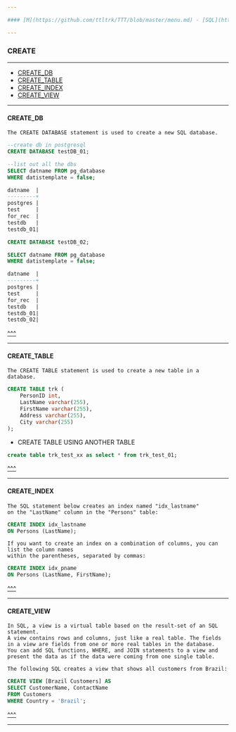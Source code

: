 ```yaml
---

#### [M](https://github.com/ttltrk/TTT/blob/master/menu.md) - [SQL](https://github.com/ttltrk/TTT/blob/master/SQL/SQL.md)

---
```


### CREATE

---

* [CREATE_DB](#CREATE_DB)
* [CREATE_TABLE](#CREATE_TABLE)
* [CREATE_INDEX](#CREATE_INDEX)
* [CREATE_VIEW](#CREATE_VIEW)

---

#### CREATE_DB

```
The CREATE DATABASE statement is used to create a new SQL database.
```

```sql
--create db in postgresql
CREATE DATABASE testDB_01;

--list out all the dbs
SELECT datname FROM pg_database
WHERE datistemplate = false;

datname  |
---------+
postgres |
test     |
for_rec  |
testdb   |
testdb_01|

CREATE DATABASE testDB_02;

SELECT datname FROM pg_database
WHERE datistemplate = false;

datname  |
---------+
postgres |
test     |
for_rec  |
testdb   |
testdb_01|
testdb_02|
```

[^^^](#CREATE)

---

#### CREATE_TABLE

```
The CREATE TABLE statement is used to create a new table in a database.
```

```sql
CREATE TABLE trk (
    PersonID int,
    LastName varchar(255),
    FirstName varchar(255),
    Address varchar(255),
    City varchar(255)
);
```

- CREATE TABLE USING ANOTHER TABLE

```sql
create table trk_test_xx as select * from trk_test_01; 
```

[^^^](#CREATE)

---

#### CREATE_INDEX

```
The SQL statement below creates an index named "idx_lastname"
on the "LastName" column in the "Persons" table:
```

```sql
CREATE INDEX idx_lastname
ON Persons (LastName);
```

```
If you want to create an index on a combination of columns, you can list the column names
within the parentheses, separated by commas:
```

```sql
CREATE INDEX idx_pname
ON Persons (LastName, FirstName);
```

[^^^](#CREATE)

---

#### CREATE_VIEW

```
In SQL, a view is a virtual table based on the result-set of an SQL statement.
A view contains rows and columns, just like a real table. The fields in a view are fields from one or more real tables in the database.
You can add SQL functions, WHERE, and JOIN statements to a view and present the data as if the data were coming from one single table.

The following SQL creates a view that shows all customers from Brazil:
```

```sql
CREATE VIEW [Brazil Customers] AS
SELECT CustomerName, ContactName
FROM Customers
WHERE Country = 'Brazil';
```

[^^^](#CREATE)

---
